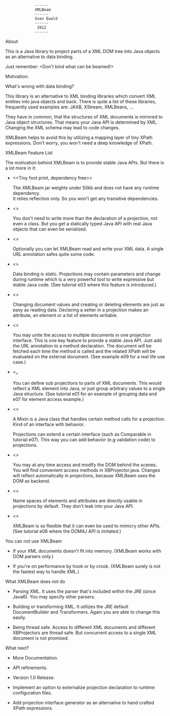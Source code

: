                  ------
                 XMLBeam
                 ------
                 Sven Ewald
                 ------
                  2012
                 ------


About

 This is a Java library to project parts of a XML DOM tree into Java objects as an alternative to data binding.  

 Just remember: <Don't bind what can be beamed!>

Motivation: 

 What's wrong with data binding?

 This library is an alternative to XML binding libraries which convert XML entities into java objects and back.
 There is quite a list of these libraries, frequently used examples are: JAXB, XStream, XMLBeans, ...
 
 They have in common, that the structures of XML documents is mirrored to Java object structures.
 That means your Java API is determined by XML. 
 Changing the XML schema may lead to code changes.
 
 XMLBeam helps to avoid this by utilizing a mapping layer of tiny XPath expressions.
 Don't worry, you won't need a deep knowledge of XPath.

XMLBeam Feature List

 The motivation behind XMLBeam is to provide stable Java APIs.
 But there is a lot more in it:

 * <<Tiny foot print, dependency free>>
 
   The XMLBeam jar weights under 50kb and does not have any runtime dependency.  
   It relies reflection only.
   So you won't get any transitive dependencies.

 * <<Glue code free framework>>
 
   You don't need to write more than the declaration of a projection, not even a class. 
   But you get a statically typed Java API with real Java objects that can even be serialized.  

 * <<Declarative document origins>>
 
   Optionally you can let XMLBeam read and write your XML data. A single URL annotation safes quite some code. 
    
 * <<Dynamic projections>>
 
   Data binding is static. Projections may contain parameters and change during runtime which is a very powerful tool
   to write expressive but stable Java code. (See tutorial e03 where this feature is introduced.)
   
 * <<Bidirectional projections>>

   Changing document values and creating or deleting elements are just as easy as reading data.
   Declaring a setter in a projection makes an attribute, an element or a list of elements writable.

 * <<Projections to external documents>>
 
   You may unite the access to multiple documents in one projection interface.
   This is one key feature to provide a stable Java API. 
   Just add the URL annotation to a method declaration.
   The document will be fetched each time the method is called and the related XPath will be evaluated on the external document.
   (See example e09 for a real life use case.)  

 * <<Sub projections>>
 
   You can define sub projections to parts of XML documents. This would reflect a XML element into Java,
   or just group arbitrary values to a single Java structure. (See tutorial e01 for an example of grouping 
   data and e07 for element access example.)
   
 * <<Add behavior by adding Mixins>>
 
   A Mixin is a Java class that handles certain method calls for a projection. Kind of an interface with behavior.
 
   Projections can extend a certain interface (such as Comparable in tutorial e07).
   This way you can add behavior (e.g validation code) to projections. 
  
 * <<Painless DOM access>>
 
   You may at any time access and modify the DOM behind the scenes. You will find convenient access methods in XBProjector.java.
   Changes will reflect automatically in projections, because XMLBeam uses the DOM as backend. 
   
 * <<Easy name space handling>>
 
   Name spaces of elements and attributes are directly usable in projections by default. They don't leak into your Java API.
   
 * <<API Mimicry>>
 
   XMLBeam is so flexible that it can even be used to mimicry other APIs.
   (See tutorial e08 where the DOM4J API is imitated.) 
   
You can not use XMLBeam
 
 * If your XML documents doesn't fit into memory. (XMLBeam works with DOM parsers only.)

 * If you're on performance by hook or by crook. (XMLBeam surely is not the fastest way to handle XML.)
  
What XMLBeam does not do

 * Parsing XML. It uses the parser that's included within the JRE (since Java6). You may specify other parsers.
 
 * Building or transforming XML. It utilizes the JRE default DocumentBuilder and Transformers. Again you are able to change this easily.

 * Being thread safe. Access to different XML documents and different XBProjectors are thread safe. But concurrent access
   to a single XML document is not promised.
  
What next?

 * More Documentation.

 * API refinements.

 * Version 1.0 Release. 

 * Implement an option to externalize projection declaration to runtime configuration files.
 
 * Add projection interface generator as an alternative to hand crafted XPath expressions.
 

